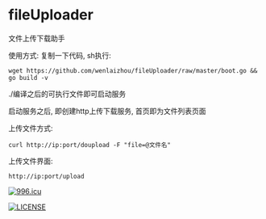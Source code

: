 # fileUploader
文件上传下载助手

使用方式:
复制一下代码, sh执行:

```
wget https://github.com/wenlaizhou/fileUploader/raw/master/boot.go && go build -v
```
./编译之后的可执行文件即可启动服务

启动服务之后, 即创建http上传下载服务, 首页即为文件列表页面

上传文件方式:
```
curl http://ip:port/doupload -F "file=@文件名"
```

上传文件界面:
```
http://ip:port/upload
```

<a href="https://996.icu"><img src="https://img.shields.io/badge/link-996.icu-red.svg" alt="996.icu" /></a>

[![LICENSE](https://img.shields.io/badge/license-Anti%20996-blue.svg)](https://github.com/996icu/996.ICU/blob/master/LICENSE)
